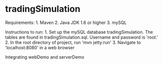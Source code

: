 tradingSimulation
=================

Requirements: 1. Maven 2. Java JDK 1.6 or higher 3. mySQL

Instructions to run: 1. Set up the mySQL database tradingSimulation. The tables are found in tradingSimulation.sql. Username and password is 'root.' 2. In the root directory of project, run 'mvn jetty:run' 3. Navigate to 'localhost:8080' in a web browser

Integrating webDemo and serverDemo
